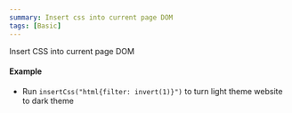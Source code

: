```yaml
---
summary: Insert css into current page DOM
tags: [Basic]
---
```


Insert CSS into current page DOM

#### Example

- Run `insertCss("html{filter: invert(1)}")` to turn light theme website to dark theme